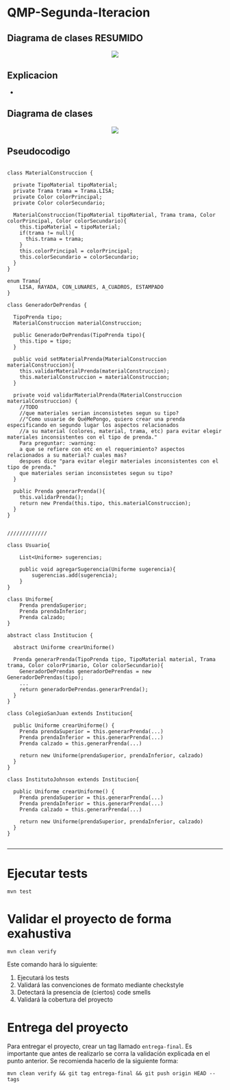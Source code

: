 # QMP-Segunda-Iteracion

## Diagrama de clases RESUMIDO

<p align="center"> 
<img src="QMP-Segunda-Iteracion-resumido.png">
</p>

## Explicacion

*

## Diagrama de clases

<p align="center"> 
<img src="QMP-Segunda-Iteracion.png">
</p>


## Pseudocodigo

~~~

class MaterialConstruccion {

  private TipoMaterial tipoMaterial;
  private Trama trama = Trama.LISA;
  private Color colorPrincipal;
  private Color colorSecundario;

  MaterialConstruccion(TipoMaterial tipoMaterial, Trama trama, Color colorPrincipal, Color colorSecundario){
    this.tipoMaterial = tipoMaterial;
    if(trama != null){
      this.trama = trama;
    }
    this.colorPrincipal = colorPrincipal;
    this.colorSecundario = colorSecundario;
  }
}

enum Trama{
    LISA, RAYADA, CON_LUNARES, A_CUADROS, ESTAMPADO
}

class GeneradorDePrendas {

  TipoPrenda tipo;
  MaterialConstruccion materialConstruccion;

  public GeneradorDePrendas(TipoPrenda tipo){
    this.tipo = tipo;
  }

  public void setMaterialPrenda(MaterialConstruccion materialConstruccion){
    this.validarMaterialPrenda(materialConstruccion);
    this.materialConstruccion = materialConstruccion;
  }

  private void validarMaterialPrenda(MaterialConstruccion materialConstruccion) {
    //TODO
    //que materiales serian inconsistetes segun su tipo?
    //"Como usuarie de QuéMePongo, quiero crear una prenda especificando en segundo lugar los aspectos relacionados 
    //a su material (colores, material, trama, etc) para evitar elegir materiales inconsistentes con el tipo de prenda."
    Para preguntar: :warning:
    a que se refiere con etc en el requerimiento? aspectos relacionados a su material? cuales mas?
    despues dice "para evitar elegir materiales inconsistentes con el tipo de prenda."
    que materiales serian inconsistetes segun su tipo?
  }

  public Prenda generarPrenda(){
    this.validarPrenda();
    return new Prenda(this.tipo, this.materialConstruccion);
  }
}


/////////////

class Usuario{
    
    List<Uniforme> sugerencias;
    
    public void agregarSugerencia(Uniforme sugerencia){
        sugerencias.add(sugerencia);
    }
}

class Uniforme{
    Prenda prendaSuperior;
    Prenda prendaInferior;
    Prenda calzado;
}

abstract class Institucion {

  abstract Uniforme crearUniforme()

  Prenda generarPrenda(TipoPrenda tipo, TipoMaterial material, Trama trama, Color colorPrimario, Color colorSecundario){
    GeneradorDePrendas generadorDePrendas = new GeneradorDePrendas(tipo);
    ...
    return generadorDePrendas.generarPrenda();
  }
}

class ColegioSanJuan extends Institucion{

  public Uniforme crearUniforme() {
    Prenda prendaSuperior = this.generarPrenda(...)
    Prenda prendaInferior = this.generarPrenda(...)
    Prenda calzado = this.generarPrenda(...)
    
    return new Uniforme(prendaSuperior, prendaInferior, calzado)
  }
}

class InstitutoJohnson extends Institucion{

  public Uniforme crearUniforme() {
    Prenda prendaSuperior = this.generarPrenda(...)
    Prenda prendaInferior = this.generarPrenda(...)
    Prenda calzado = this.generarPrenda(...)

    return new Uniforme(prendaSuperior, prendaInferior, calzado)
  }
}


~~~

---


# Ejecutar tests

```
mvn test
```

# Validar el proyecto de forma exahustiva

```
mvn clean verify
```

Este comando hará lo siguiente:

 1. Ejecutará los tests
 2. Validará las convenciones de formato mediante checkstyle
 3. Detectará la presencia de (ciertos) code smells
 4. Validará la cobertura del proyecto

# Entrega del proyecto

Para entregar el proyecto, crear un tag llamado `entrega-final`. Es importante que antes de realizarlo se corra la validación
explicada en el punto anterior. Se recomienda hacerlo de la siguiente forma:

```
mvn clean verify && git tag entrega-final && git push origin HEAD --tags
```

